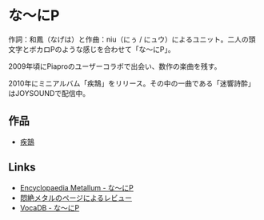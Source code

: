 # な～にP

作詞：和鳳（なげは）と作曲：niu（にぅ / にュウ）によるユニット。二人の頭文字とボカロPのような感じを合わせて「な～にP」。

2009年頃にPiaproのユーザーコラボで出会い、数作の楽曲を残す。

2010年にミニアルバム「疾鵠」をリリース。その中の一曲である「迷響詩酔」はJOYSOUNDで配信中。

## 作品

- [疾鵠](works/疾鵠)

## Links

- [Encyclopaedia Metallum - な～にP](https://www.metal-archives.com/bands/%E3%81%AA%EF%BD%9E%E3%81%ABP/3540467081)
- [悶絶メタルのページによるレビュー](http://mmpk584.blog.fc2.com/blog-entry-5610.html)
- [VocaDB - な～にP](https://vocadb.net/Ar/16151)

